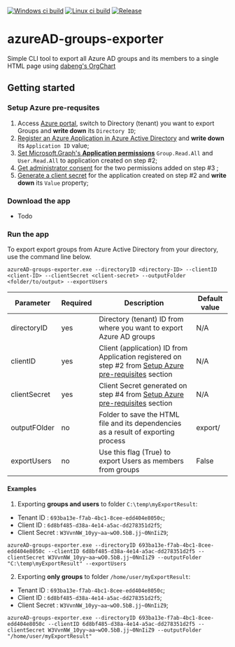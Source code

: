 [![Windows ci build](https://github.com/RRSantos/azureAD-groups-exporter/actions/workflows/CI-Windows.yml/badge.svg)](https://github.com/RRSantos/azureAD-groups-exporter/actions/workflows/CI-Windows.yml)
[![Linux ci build](https://github.com/RRSantos/azureAD-groups-exporter/actions/workflows/CI-Ubuntu.yml/badge.svg)](https://github.com/RRSantos/azureAD-groups-exporter/actions/workflows/CI-Ubuntu.yml)
[![Release](https://github.com/RRSantos/azureAD-groups-exporter/actions/workflows/release.yml/badge.svg)](https://github.com/RRSantos/azureAD-groups-exporter/actions/workflows/release.yml)

# azureAD-groups-exporter
Simple CLI tool to export all Azure AD groups and its members to a single HTML page using [dabeng's OrgChart](https://github.com/dabeng/OrgChart)

## Getting started
### Setup Azure pre-requsites
1. Access [Azure portal](https://portal.azure.com/), switch to Directory (tenant) you want to export Groups and **write down** its ``Directory ID``;
2. [Register an Azure Application in Azure Active Directory](https://docs.microsoft.com/en-us/graph/auth-register-app-v2) and **write down** its ``Application ID`` value;
3. [Set Microsoft.Graph's  **Application permissions**](https://docs.microsoft.com/en-us/graph/auth-v2-service#2-configure-permissions-for-microsoft-graph) ``Group.Read.All`` and ``User.Read.All`` to application created on step #2;
4. [Get administrator consent](https://docs.microsoft.com/en-us/graph/auth-v2-service#3-get-administrator-consent) for the two permissions added on step #3 ;
5. [Generate a client secret](https://docs.microsoft.com/en-us/azure/active-directory/develop/quickstart-register-app#add-a-client-secret) for the application created on step #2  and **write down** its ``Value`` property;

### Download the app
- Todo

### Run the app
To export export groups from Azure Active Directory from your directory, use the command line below.

```
azureAD-groups-exporter.exe --directoryID <directory-ID> --clientID <client-ID> --clientSecret <client-secret> --outputFolder <folder/to/output> --exportUsers
```

|Parameter|Required|Description|Default value| 
|--|--|--|--| 
|directoryID| yes | Directory (tenant) ID from where you want to export Azure AD groups| N/A|
|clientID| yes | Client (application) ID from Application registered on step #2 from [Setup Azure pre-requisites](#Setup-Azure-pre-requisites) section| N/A|
|clientSecret| yes | Client Secret generated on step #4 from [Setup Azure pre-requisites](#Setup-Azure-pre-requisites) section| N/A|
|outputFOlder| no | Folder to save the HTML file and its dependencies as a result of exporting process | export/|
|exportUsers| no | Use this flag (True) to export Users as members from groups | False|

#### Examples
1. Exporting **groups and users** to folder ``C:\temp\myExportResult``:
  - Tenant ID : `693ba13e-f7ab-4bc1-8cee-edd404e8050c`;
  - Client ID : `6d8bf485-d38a-4e14-a5ac-dd278351d2f5`;
  - Client Secret : `W3VvnNW_10yy~aa~wO0.5bB.jj~0NnIiZ9`;

```
azureAD-groups-exporter.exe --directoryID 693ba13e-f7ab-4bc1-8cee-edd404e8050c --clientID 6d8bf485-d38a-4e14-a5ac-dd278351d2f5 --clientSecret W3VvnNW_10yy~aa~wO0.5bB.jj~0NnIiZ9 --outputFolder "C:\temp\myExportResult" --exportUsers
```

2. Exporting **only groups** to folder ``/home/user/myExportResult``:
  - Tenant ID : `693ba13e-f7ab-4bc1-8cee-edd404e8050c`;
  - Client ID : `6d8bf485-d38a-4e14-a5ac-dd278351d2f5`;
  - Client Secret : `W3VvnNW_10yy~aa~wO0.5bB.jj~0NnIiZ9`;

```
azureAD-groups-exporter.exe --directoryID 693ba13e-f7ab-4bc1-8cee-edd404e8050c --clientID 6d8bf485-d38a-4e14-a5ac-dd278351d2f5 --clientSecret W3VvnNW_10yy~aa~wO0.5bB.jj~0NnIiZ9 --outputFolder "/home/user/myExportResult"
```

